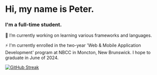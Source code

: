 <h1 align="left">Hi, my name is Peter.</h1>
<h3 align="left">I'm a full-time student.</h3>

🌱 I’m currently working on learning various frameworks and languages.

⚡ I'm currently enrolled in the two-year 'Web & Mobile Application Development' program at NBCC in Moncton, New Brunswick. I hope to graduate in June of 2024.

<p align="left">
</p>

[![GitHub Streak](https://streak-stats.demolab.com?user=pbwhynot&theme=monokai)](https://git.io/streak-stats)








